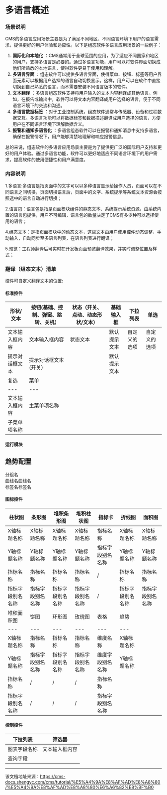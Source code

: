 # 多语言概述

### 场景说明​

CMS的多语言应用场景主要是为了满足不同地区、不同语言环境下用户的语言需求，提供更好的用户体验和适应性。以下是组态软件多语言应用场景的一些例子：

  1. **国际化和本地化** ：CMS通常用于全球范围的应用，为了适应不同国家和地区的用户，支持多语言是必要的。通过多语言功能，用户可以将软件界面切换成他们所熟悉的本地语言，使得软件更易于使用和理解。
  2. **多语言界面** ：组态软件可以提供多语言界面，使得菜单、按钮、标签等用户界面元素可以根据用户选择的语言自动切换显示。这样，用户可以在软件中直接切换到自己熟悉的语言，而不需要安装不同语言版本的软件。
  3. **文本翻译** ：多语言组态软件支持将用户输入的文本内容翻译成其他语言。例如，在报告或输出中，软件可以将文本内容翻译成用户选择的语言，便于不同语言环境下的交流和沟通。
  4. **多语言数据标签** ：对于工业控制系统，组态软件通常与传感器、设备和过程数据交互。多语言功能可以将数据标签和数据描述翻译成用户选择的语言，方便用户在不同语言环境下理解数据含义。
  5. **报警和通知多语言化** ：多语言组态软件可以在报警和通知消息中支持多语言，确保在报警情况下，用户能够清楚地理解和响应报警信息。



总的来说，组态软件的多语言应用场景主要是为了提供更广泛的国际用户支持和更好的用户体验。通过多语言功能，软件可以更好地适应不同语言环境下的用户需求，提高软件的使用便捷性和用户满意度。

### 内容说明​

1.多语言:多语言是指页面中的文字可以以多种语言显示给操作人员，页面可以在不同语言之间切换，页面切换语言后，页面中的文字、系统提示等系统文本资源会按照选中的语言自动进行切换；

2.语言包：语言包是指是页面模块组件的静态文本、系统提示系统资源，由系统内置的语言包提供，用户不可编辑，语言包的数量决定了CMS有多少种可以选择使用的语言；

4.组态文本：是指页面模块中的动态文本，这些文本由用户使用控件动态调整，手动输入，自动同步至多语言列表，在语言列表进行翻译；

5.预览：工程师翻译后可实时在开发板页面预览翻译效果，并实时调整位置及样式；

### 翻译（组态文本）清单​

控件可自定义翻译文本的位置:

#### 标准控件​

形状/文本| 按钮(基础、控制、弹窗、跳转、关机）| 状态（开关、点动、动态形状/文本）| 基础输入框| 下拉列表| 单选  
---|---|---|---|---|---  
文本输入框内容| 文本输入框内容| 状态文本| 默认提示文本| 自定义的选项| 自定义的选项  
| 提示对话框文本| 提示对话框文本(开关）| | 默认提示文本|   
复选| 菜单  
---|---  
文本输入框内容| 主菜单项名称  
| 子菜单项名称  
  
#### 运行模块​

趋势配置  
---  
分组名  
曲线名曲线名  
标签名标签名  
  
#### 图标控件​

柱状图| 条形图| 堆积条形图| 堆积柱状图| 指标卡| 折线图| 面积图  
---|---|---|---|---|---|---  
X轴标题名称| X轴标题名称| X轴标题名称| X轴标题名称| 指标名称| X轴标题名称| X轴标题名称  
Y轴标题名称| Y轴标题名称| Y轴标题名称| Y轴标题名称| 指标字段别名名称| Y轴标题名称| Y轴标题名称  
指标名称| 指标名称| 指标名称| 指标名称| /| 指标名称| 指标名称  
指标字段别名名称| 指标字段别名名称| 指标字段别名名称| 指标字段别名名称| /| 指标字段别名名称| 指标字段别名名称  
堆积面积图| 饼图| 环形图| 玫瑰图| 表格| 趋势  
---|---|---|---|---|---  
X轴标题名称| 指标名称| 指标名称| 指标名称| 维度名称| X轴标题名称  
Y轴标题名称| 指标字段别名名称| 指标字段别名名称| 指标字段别名名称| 维度字段别名名称| Y轴标题名称  
指标名称| /| /| /| 指标名称|   
指标字段别名名称| /| /| /| 指标字段别名名称|   
  
#### 控制控件​

下拉列表| 筛选器  
---|---  
图表字段名称| 文本输入框内容  
| 查询字段


---

该文档地址来源：https://cms-docs.shengyc.com/cms/tutorial/%E5%A4%9A%E8%AF%AD%E8%A8%80/%E5%A4%9A%E8%AF%AD%E8%A8%80%E6%A6%82%E8%BF%B0